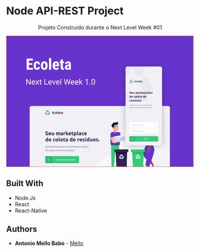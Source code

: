# Node API-REST Project

<p align="center">
  Projeto Construído durante o Next Level Week #01
</p>


![](gitImage/imagem.png)


## Built With

* Node.Js
* React
* React-Native


## Authors

* **Antonio Mello Babo**  - [Mello](https://github.com/MelloTonio)

